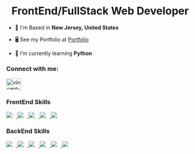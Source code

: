 <h1 align="center">FrontEnd/FullStack Web Developer</h1>


- 📍 I'm Based in **New Jersey, United States**

- 🖥️ See my Portfolio at [Portfolio](https://www.cenzo.dev)

- 💭 I’m currently learning **Python**

<h3 align="left">Connect with me:</h3>
<p align="left">
<a href="https://linkedin.com/in/vincent-galante-14b4a7126" target="blank"><img align="center" src="https://raw.githubusercontent.com/rahuldkjain/github-profile-readme-generator/master/src/images/icons/Social/linked-in-alt.svg" alt="vincent-galante-14b4a7126" height="30" width="40" /></a>
</p>

<h3 align="left">FrontEnd Skills</h3>
<p align="left">
  <a href="https://skillicons.dev">
    <img src="https://skillicons.dev/icons?i=html,css" style="margin-right: 10px;" />
    <img src="https://skillicons.dev/icons?i=js" style="margin-right: 10px;" />
    <img src="https://skillicons.dev/icons?i=react,next" style="margin-right: 10px;" />
    <img src="https://skillicons.dev/icons?i=postgres" style="margin-right: 10px;" />
    <img src="https://skillicons.dev/icons?i=figma" />
  </a>
</p>

<h3 align="left">BackEnd Skills</h3>
<p align="left">
  <a href="https://skillicons.dev">
    <img src="https://skillicons.dev/icons?i=express" style="margin-right: 10px;" />
    <img src="https://skillicons.dev/icons?i=js" style="margin-right: 10px;" />
    <img src="https://skillicons.dev/icons?i=nodejs" style="margin-right: 10px;" />
    <img src="https://skillicons.dev/icons?i=postgres" style="margin-right: 10px;" />
    <img src="https://skillicons.dev/icons?i=mongodb" style="margin-right: 10px;" />
    <img src="https://skillicons.dev/icons?i=graphql" />
  </a>
</p>
